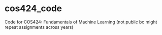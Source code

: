 # cos424_code
Code for COS424: Fundamentals of Machine Learning (not public bc might repeat assignments across years)
